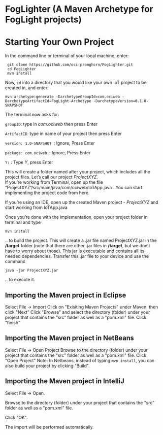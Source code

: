 # FogLighter (A Maven Archetype for FogLight projects)

# Starting Your Own Project

 In the command line or terminal of your local machine, enter:
```
 git clone https://github.com/oci-pronghorn/FogLighter.git
 cd FogLighter
 mvn install
 ```
 
Now, ```cd``` into a directory that you would like your own IoT project to be created in, and enter:
```
mvn archetype:generate -DarchetypeGroupId=com.ociweb -DarchetypeArtifactId=FogLight-Archetype -DarchetypeVersion=0.1.0-SNAPSHOT
```
The terminal now asks for:

```groupID```: type in  *com.ociweb* then press Enter

```ArtifactID```: type in name of your project then press Enter

```version: 1.0-SNAPSHOT ```: Ignore, Press Enter

```package: com.ociweb ```: Ignore, Press Enter

```Y:```  :  Type *Y*, press Enter


This will create a folder named after your project, which includes all the project files. Let’s call our project *ProjectXYZ*.  
If you’re working from Terminal, open up the file  “ProjectXYZ”/src/main/java/com/ociweb/IoTApp.java . You can start implementing the project code from here. 

If you’re using an IDE, open up the created Maven project - *ProjectXYZ* and start working from IoTApp.java

Once you’re done with the implementation, open your project folder in terminal and type 
```
mvn install
```
.. to build the project. This will create a .jar file named ProjectXYZ.jar in the **/target** folder (note that there are other .jar files  in **/target**, but we don’t have to worry about those). This jar is executable and contains all its needed dependencies. Transfer this .jar file to your device and use the command 
```
java -jar ProjectXYZ.jar 
```
.. to execute it.
 
## Importing the Maven project in Eclipse
Select File -> Import
Click on "Exisiting Maven Projects" under Maven, then click "Next"
Click "Browse" and select the directory (folder) under your project that contains the "src" folder as well as a "pom.xml" 
file. 
Click "finish"

## Importing the Maven project in NetBeans 
Select File -> Open Project
Browse to the directory (folder) under your project that contains the "src" folder as well as a "pom.xml" 
file. 
Click "Open Project"
Note: In Netbeans, instead of typing ```mvn install```, you can also build your project by clicking "Build".

## Importing the Maven project in IntelliJ
Select File -> Open.

Browse to the directory (folder) under your project that contains the "src" folder as well as a "pom.xml" 
file.

Click "OK".

The import will be performed automatically.

